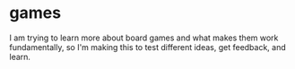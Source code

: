 # games
I am trying to learn more about board games and what makes them work fundamentally, so I'm making this to test different ideas, get feedback, and learn.
